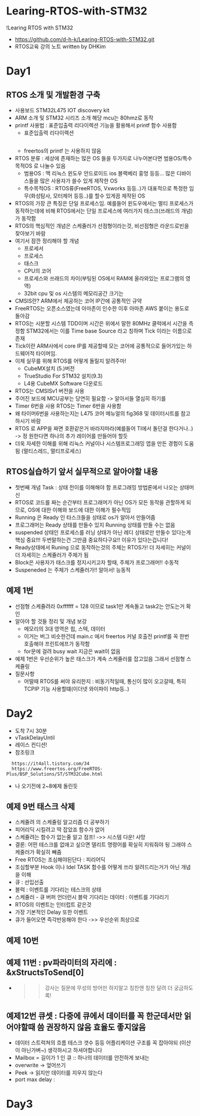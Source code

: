 # Learing-RTOS-with-STM32
!Learing RTOS with STM32
- https://github.com/d-h-k/Learing-RTOS-with-STM32.git
- RTOS교육 강의 노트 written by DHKim
 # 
 # Day1
 ## RTOS 소개 및 개발환경 구축
  - 사용보드 STM32L475 IOT discovery kit
  - ARM 소개 및 STM32 시리즈 소개 해당 mcu는 80hmz로 동작
  - printf 사용법 : 표준입출력 리다이렉션 기능을 활용해서 printf 함수 사용함
    - 표준입출력 리다이렉션
       ```

       ```
    - freertos의 printf 는 사용하지 않음 
  - RTOS 분류 : 세상에 존재하는 많은 OS 들을 두가지로 나누어본다면 범용OS/특수목적OS 로 나눌수 있음
    - 범용OS : 맥 리눅스 윈도우 안드로이드 ios 블랙베리 훙멍 등등... 많은 디바이스들을 많은 사용자가 쓸수 있게 제작한 OS
    - 특수목적OS : RTOS류(FreeRTOS, Vxworks 등등..)가 대표적으로 특정한 임무(화성탐사, 모터제어 등등..)를 할수 있게끔 제작된 OS
  - RTOS의 가장 큰 특징은 단일 프로세스임. 예를들어 윈도우에서는 멀티 프로세스가 동작하는데에 비해 RTOS에서는 단일 프로세스에 여러가지 태스크(쓰래드의 개념)가 동작함
  - RTOS의 핵심적인 개념은 스케쥴러가 선점형이라는것, 비선점형은 라운드로빈을 찾아보기 바람
  - 여기서 잠깐 정리해야 할 개념
    - 프로세서
    - 프로세스
    - 태스크
    - CPU의 코어
    - 프로세스와 쓰래드의 차이(부팅된 OS에서 RAM에 올라와있는 프로그램의 영역)
    - 32bit cpu 및 os 시스템의 메모리공간 크기는
  - CMSIS란? ARM에서 제공하는 코어 IP간에 공통적인 규약
  - FreeRTOS는 오픈소스였는데 아마존이 인수한 이후 아마존 AWS 붙이는 용도로 돌아감
  - RTOS는 시분할 시스템 TDD이며 시간은 위에서 말한 80MHz 클럭에서 시간을 측정함 STM32에서는 이를 Time base Source 라고 칭하며 Tick 이라는 이름으로 존재
  - Tick이란 ARM사에서 core IP를 제공할때 모는 코어에 공통적으로 들어가있는 하드웨어적 타이머임.
  - 이제 실무를 위해 RTOS를 어떻게 돌릴지 알려주마!
    - CubeMX설치 (5.)버전
    - TrueStudio For STM32 설치(9.3)
    - L4용 CubeMX Software 다운로드
  - RTOS는 CMSISv1 버전을 사용
  - 주어진 보드에 MCU공부는 당연히 필요함 -> 알아서들 열심히 하기를
  - Timer 6번을 사용 RTOS는 Timer 6번을 사용함
  - 왜 타이머6번을 사용하는지는 L475 코어 메뉴얼의 fig368 및 데이터시트를 참고하시기 바람
  - RTOS 로 APP을 짜면 호환같은거 바라지마라(예를들어 TI에서 돌던걸 한다거나..) -> 정 원한다면 하나의 추가 레이어를 만들어야 할듯
  - 더욱 자세한 이해를 위해 리눅스 커널이나 시스템프로그래밍 앱을 만든 경험이 도움됨 (멀티스레드, 멀티프로세스)
 ## RTOS실습하기 앞서 실무적으로 알아야할 내용
  - 첫번째 개념 Task : 상태 천이를 이해해야 함 프로그래밍 방법론에서 나오는 상태머신
  - RTOS로 코드를 짜는 순간부터 프로그래머가 아닌 OS가 모든 동작을 관할하게 되므로, OS에 대한 이해와 보드에 대한 이해가 필수적임
  - Running 은 Ready 인 타스크들을 상태로 os가 알아서 만들어줌
  - 프로그래머는 Ready 상태를 만들수 있지 Running 상태를 만들 수는 없음
  - suspended 상태인 프로세스를 러닝 상태가 아닌 레디 상태로만 만들수 있다는게 핵심 중요!!! 두번말하는건 그만큼 중요하다구요!! 이유가 있다는겁니다!
  - Ready상태에서 Runing 으로 동작하는것의 주체는 RTOS가! 더 자세히는 커널이 더 자세히는 스케쥴러가 주체가 됨
  - Block은 사용자가 태스크를 정지시키고자 할때, 주체가 프로그래머!! 수동적
  - Suspeneded 는 주체가 스케쥴러가!! 알아서! 능동적
 ## 예제 1번
  - 선점형 스케쥴려라 0xffffff = 128 이므로 task1만 계속돌고 task2는 안도는거 확인
  - 알아야 할 것들 정리 및 개념 보강
    - 메모리의 3대 영역은 힙, 스텍, 데이터
    - 이거는 버그 비슷한건데 main.c 에서 freertos 커널 호출전 printf를 꼭 한번 호출해야 프린트에프가 동작함
    - for문에 걸려 busy wait 지금은 wait이 없음
  - 예제 1번은 우선순위가 높은 태스크가 계속 스케쥴러를 잡고있음 그래서 선점형 스케쥴링
  - 질문사항
    - 어떨때 RTOS를 써야 유리한지 : 비동기적일때, 통신이 많이 오고갈때, 특히 TCPIP 기능 사용할떄(이더넷 와이파이 http등..)
 # 
 # Day2
 - 도착 7시 30분
 - vTaskDelayUntil
 - 레이스 컨디션!
 - 참조링크 
  ``` 
    https://it4all.tistory.com/34
    https://www.freertos.org/FreeRTOS-Plus/BSP_Solutions/ST/STM32Cube.html
  ```
 - 나 오기전에 2~8예제 돌린듯 
 ## 예제 9번 태스크 삭제
 - 스케쥴려 의 스케쥴링 알고리즘 더 공부하기
 - 피어리딕 시킬려고 딱 잡았죠 함수가 없어
  - 스케쥴려는 함수가 없는줄 알고 점프! ->> 시스템 다운! 사망
 - 결론: 어떤 테스크를 없애고 싶으면 델리트 명령어를 확실히 지워줘야 됭 그래야 스케줄러가 확실히 빼줌
 - Free RTOS는 조심해야된단다 : 피리어딕 
 - 조심할부분 Hook 이나 Idel TASK 함수를 어떻게 쓰라 알려드리는거가 아닌 개념을 이해 
 - 큐 : 선입선출 
 - 블럭 :  이벤트를 기다리는 테스크의 상태
 - 스케쥴러 - 큐 버퍼 언더런시 블락 기다리는 데이터 : 이벤트를 기다리기 
 - RTOS의 이벤트는 인터럽트 같은것
 - 가장 기본적인 Delay 또한 이벤트
 - 큐가 들어오면 즉각반응해야 한다 ->> 우선순위 최상으로
 ## 예제 10번
 ## 예제 11번 : pv파라미터의 자리에 : &xStructsToSend[0]
  - >> 강사는 질문에 무성의 방어만 하지말고 칭찬앤 칭찬 달려 더 궁금하도록!
 ## 예제12번 큐셋 : 다중에 큐에서 데이터를 꼭 한군데서만 읽어야할때 씀 권장하지 않음 효율도 좋지않음
 - 데이터 스트럭쳐의 흐름 테스크 갯수 등등 어플리케이션 구조를 꼭 잡아야되 (이산이 아닌가벼~)
생각하시고 하셔야합니다
 - Mailbox = 길이가 1 인 큐 :: 하나의 데이터를 안전하게 보내는 
 - overwrite -> 엎어쓰기 
 - Peek -> 읽지만 데이터를 지우지 않는다
 - port max delay : 
# 
# Day3
